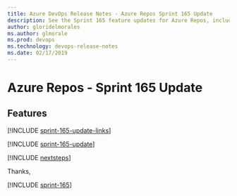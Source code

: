```yaml
---
title: Azure DevOps Release Notes - Azure Repos Sprint 165 Update
description: See the Sprint 165 feature updates for Azure Repos, including next steps.
author: gloridelmorales
ms.author: glmorale
ms.prod: devops
ms.technology: devops-release-notes
ms.date: 02/17/2019
---
```


# Azure Repos - Sprint 165 Update

## Features

[!INCLUDE [sprint-165-update-links](../includes/repos/sprint-165-update-links.md)]

[!INCLUDE [sprint-165-update](../includes/repos/sprint-165-update.md)]

[!INCLUDE [nextsteps](../includes/nextsteps.md)]

Thanks,

[!INCLUDE [sprint-165](../includes/signer/sprint-165.md)]
